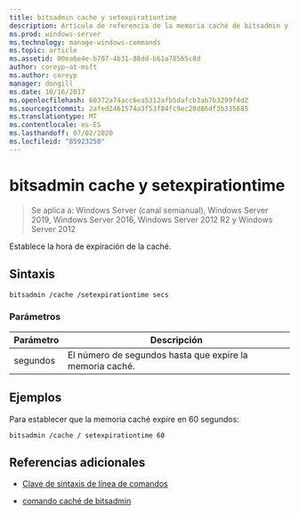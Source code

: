 ```yaml
---
title: bitsadmin cache y setexpirationtime
description: Artículo de referencia de la memoria caché de bitsadmin y el comando setexpirationtime, que establece la hora de expiración de la caché.
ms.prod: windows-server
ms.technology: manage-windows-commands
ms.topic: article
ms.assetid: 00ea6e4e-b707-4b31-88dd-b61a78565c8d
author: coreyp-at-msft
ms.author: coreyp
manager: dongill
ms.date: 10/16/2017
ms.openlocfilehash: 60372a74acc6ea5312afb5dafcb3ab7b3299f4d2
ms.sourcegitcommit: 2afed2461574a3f53f84fc9ec28d86df3b335685
ms.translationtype: MT
ms.contentlocale: es-ES
ms.lasthandoff: 07/02/2020
ms.locfileid: "85923258"
---
```

# <a name="bitsadmin-cache-and-setexpirationtime"></a>bitsadmin cache y setexpirationtime

> Se aplica a: Windows Server (canal semianual), Windows Server 2019, Windows Server 2016, Windows Server 2012 R2 y Windows Server 2012

Establece la hora de expiración de la caché.

## <a name="syntax"></a>Sintaxis

```
bitsadmin /cache /setexpirationtime secs
```

### <a name="parameters"></a>Parámetros

| Parámetro | Descripción |
| -------------- | -------------- |
| segundos | El número de segundos hasta que expire la memoria caché. |

## <a name="examples"></a>Ejemplos

Para establecer que la memoria caché expire en 60 segundos:

```
bitsadmin /cache / setexpirationtime 60
```

## <a name="additional-references"></a>Referencias adicionales

- [Clave de sintaxis de línea de comandos](command-line-syntax-key.md)

- [comando caché de bitsadmin](bitsadmin-cache.md)
